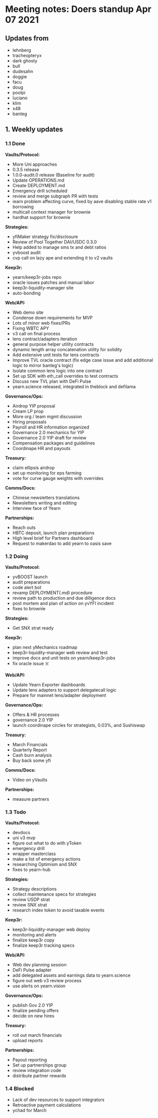# Meeting notes: Doers standup Apr 07 2021

## Updates from

- lehnberg
- tracheopteryx
- dark ghosty
- bull
- dudesahn
- doggie
- facu
- doug
- poolpi
- luciano
- klim
- x48
- banteg

## 1. Weekly updates

### 1.1 Done

**Vaults/Protocol:**

- More Uni approaches
- 0.3.5 release
- 1.0.0-audit.0 release (Baseline for audit)
- Update OPERATIONS.md
- Create DEPLOYMENT.md
- Emergency drill scheduled
- review and merge subgraph PR with tests
- iearn problem affecting curve, fixed by aave disabling stable rate v1 borrowing
- multicall context manager for brownie
- hardhat support for brownie

**Strategies:**

- yfiMaker strategy fix/disclosure
- Review of Pool Together DAI/USDC 0.3.0
- Help added to manage sms tx and debt ratios
- yvboost audit
- cvp call on lazy ape and extending it to v2 vaults

**Keep3r:**

- yearn/keep3r-jobs repo
- oracle issues patches and manual labor
- keep3r-liquidity-manager site
- auto-bonding

**Web/API:**

- Web demo site
- Condense down requirements for MVP
- Lots of minor web fixes/PRs
- Fixing WBTC APY
- v3 call on final process
- lens contract/adapters iteration
- general purpose helper utility contracts
- dynamic length array concatenation utility for solidity
- Add extensive unit tests for lens contracts
- Improve TVL oracle contract (fix edge case issue and add additional logic to mirror banteg's logic)
- Isolate common lens logic into one contract
- Set up SDK with eth_call overrides to test contracts
- Discuss new TVL plan with DeFi Pulse
- yearn.science released, integrated in theblock and defilama

**Governance/Ops:**

- Airdrop YIP proposal
- Cream LP prop
- More org / team mgmt discussion
- Hiring proposals
- Payroll and HR information organized
- Governance 2.0 mechanics for YIP
- Governance 2.0 YIP draft for review
- Compensation packages and guidelines
- Coordinape HR and payouts

**Treasury:**

- claim ellipsis airdrop
- set up monitoring for eps farming
- vote for curve gauge weights with overrides

**Comms/Docs:**

- Chinese newsletters translations
- Newsletters writing and editing
- Interview face of Yearn

**Partnerships:**

- Reach outs
- HBTC deposit, launch plan preparations
- High level brief for Partners dashboard
- Request to makerdao to add yearn to oasis save

### 1.2 Doing

**Vaults/Protocol:**

- yvBOOST launch
- audit preparations
- code alert bot
- revamp DEPLOYMENT(.md) procedure
- review path to production and due dilligence docs
- post mortem and plan of action on yvYFI incident
- fixes to brownie

**Strategies:**

- Get SNX strat ready

**Keep3r:**

- plan next yMechanics roadmap
- keep3r-liquidity-manager web review and test
- improve docs and unit tests on yearn/keep3r-jobs
- fix oracle issue ☠️

**Web/API:**

- Update Yearn Exporter dashboards
- Update lens adapters to support delegatecall logic
- Prepare for mainnet lens/adapter deployment

**Governance/Ops:**

- Offers & HR processes
- governance 2.0 YIP
- launch coordinape circles for strategists, 0.03%, and Sushiswap

**Treasury:**

- March Financials
- Quarterly Report
- Cash burn analysis
- Buy back some yfi

**Comms/Docs:**

- Video on yVaults

**Partnerships:**

- measure partners

### 1.3 Todo

**Vaults/Protocol:**

- devdocs
- uni v3 mvp
- figure out what to do with yToken
- emergency drill
- wrapper masterclass
- make a list of emergency actions
- researching Optimism and SNX
- fixes to yearn-hub

**Strategies:**

- Strategy descriptions
- collect maintenance specs for strategies
- review USDP strat
- review SNX strat
- research index token to avoid taxable events

**Keep3r:**

- keep3r-liquidity-manager web deploy
- monitoring and alerts
- finalize keep3r copy
- finalize keep3r tracking specs

**Web/API:**

- Web dev planning session
- DeFi Pulse adapter
- add delegated assets and earnings data to yearn.science
- figure out web v3 review process
- use alerts on yearn.vision

**Governance/Ops:**

- publish Gov 2.0 YIP
- finalize pending offers
- decide on new hires

**Treasury:**

- roll out march financials
- upload reports

**Partnerships:**

- Payout reporting
- Set up partnerships group
- review integration code
- distribute partner rewards

### 1.4 Blocked

- Lack of dev resources to support integrators
- Retroactive payment calculations
- ychad for March

